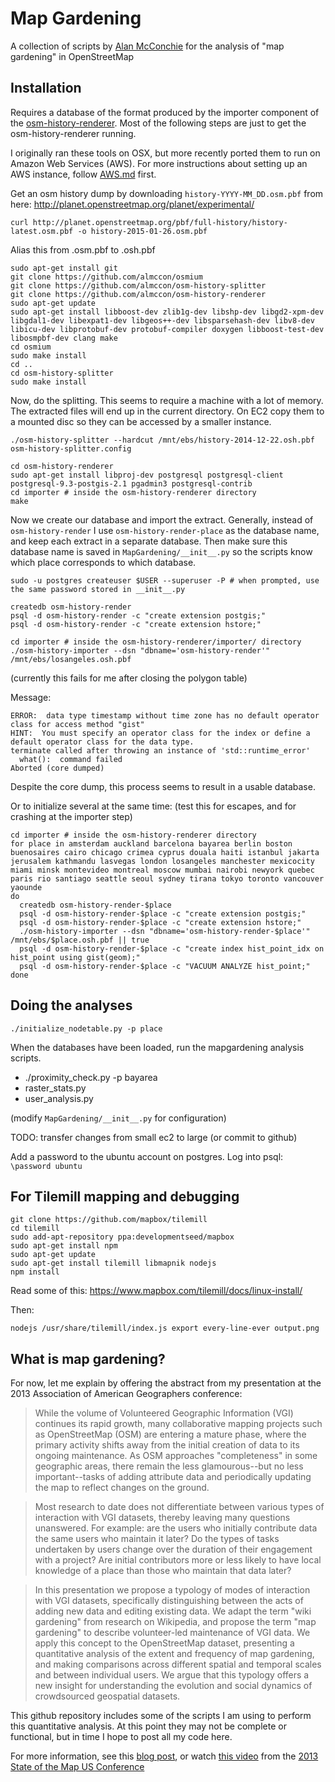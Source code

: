 Map Gardening
=========

A collection of scripts by [Alan McConchie](https://github.com/almccon) for the analysis of "map gardening" in OpenStreetMap

Installation
----

Requires a database of the format produced by the importer component of the [osm-history-renderer](https://github.com/MaZderMind/osm-history-renderer). Most of the following steps are just to get the osm-history-renderer running.

I originally ran these tools on OSX, but more recently ported them to run on Amazon Web Services (AWS). For more instructions about setting up an AWS instance, follow [AWS.md](AWS.md) first.

Get an osm history dump by downloading `history-YYYY-MM_DD.osm.pbf` from here: http://planet.openstreetmap.org/planet/experimental/

```
curl http://planet.openstreetmap.org/pbf/full-history/history-latest.osm.pbf -o history-2015-01-26.osm.pbf
```

Alias this from .osm.pbf to .osh.pbf


```
sudo apt-get install git
git clone https://github.com/almccon/osmium
git clone https://github.com/almccon/osm-history-splitter
git clone https://github.com/almccon/osm-history-renderer
sudo apt-get update
sudo apt-get install libboost-dev zlib1g-dev libshp-dev libgd2-xpm-dev libgdal1-dev libexpat1-dev libgeos++-dev libsparsehash-dev libv8-dev libicu-dev libprotobuf-dev protobuf-compiler doxygen libboost-test-dev libosmpbf-dev clang make
cd osmium
sudo make install
cd ..
cd osm-history-splitter
sudo make install
```

Now, do the splitting. This seems to require a machine with a lot of memory. The extracted files will end up in the current directory. On EC2 copy them to a mounted disc so they can be accessed by a smaller instance.

```
./osm-history-splitter --hardcut /mnt/ebs/history-2014-12-22.osh.pbf osm-history-splitter.config
```

```
cd osm-history-renderer
sudo apt-get install libproj-dev postgresql postgresql-client postgresql-9.3-postgis-2.1 pgadmin3 postgresql-contrib
cd importer # inside the osm-history-renderer directory
make
```

Now we create our database and import the extract. Generally, instead of `osm-history-render` I use `osm-history-render-place` as the database name, and keep each extract in a separate database. Then make sure this database name is saved in `MapGardening/__init__.py` so the scripts know which place corresponds to which database.

```
sudo -u postgres createuser $USER --superuser -P # when prompted, use the same password stored in __init__.py

createdb osm-history-render
psql -d osm-history-render -c "create extension postgis;"
psql -d osm-history-render -c "create extension hstore;"

cd importer # inside the osm-history-renderer/importer/ directory
./osm-history-importer --dsn "dbname='osm-history-render'" /mnt/ebs/losangeles.osh.pbf
```

(currently this fails for me after closing the polygon table)

Message:

```
ERROR:  data type timestamp without time zone has no default operator class for access method "gist"
HINT:  You must specify an operator class for the index or define a default operator class for the data type.
terminate called after throwing an instance of 'std::runtime_error'
  what():  command failed
Aborted (core dumped)
```

Despite the core dump, this process seems to result in a usable database.

Or to initialize several at the same time: (test this for escapes, and for crashing at the importer step)

```
cd importer # inside the osm-history-renderer directory
for place in amsterdam auckland barcelona bayarea berlin boston buenosaires cairo chicago crimea cyprus douala haiti istanbul jakarta jerusalem kathmandu lasvegas london losangeles manchester mexicocity miami minsk montevideo montreal moscow mumbai nairobi newyork quebec paris rio santiago seattle seoul sydney tirana tokyo toronto vancouver yaounde
do
  createdb osm-history-render-$place
  psql -d osm-history-render-$place -c "create extension postgis;"
  psql -d osm-history-render-$place -c "create extension hstore;"
  ./osm-history-importer --dsn "dbname='osm-history-render-$place'" /mnt/ebs/$place.osh.pbf || true
  psql -d osm-history-render-$place -c "create index hist_point_idx on hist_point using gist(geom);"
  psql -d osm-history-render-$place -c "VACUUM ANALYZE hist_point;"
done
```

Doing the analyses
----

```
./initialize_nodetable.py -p place
```


When the databases have been loaded, run the mapgardening analysis scripts. 

 * ./proximity_check.py -p bayarea
 * raster_stats.py
 * user_analysis.py

(modify `MapGardening/__init__.py` for configuration)

TODO: transfer changes from small ec2 to large (or commit to github)

Add a password to the ubuntu account on postgres. Log into psql: `\password ubuntu`



For Tilemill mapping and debugging
----

```
git clone https://github.com/mapbox/tilemill
cd tilemill
sudo add-apt-repository ppa:developmentseed/mapbox
sudo apt-get install npm
sudo apt-get update
sudo apt-get install tilemill libmapnik nodejs
npm install
```

Read some of this:
https://www.mapbox.com/tilemill/docs/linux-install/

Then:

```
nodejs /usr/share/tilemill/index.js export every-line-ever output.png

```


What is map gardening? 
----

For now, let me explain by offering the abstract from my presentation at the 2013 Association of American Geographers conference:

> While the volume of Volunteered Geographic Information (VGI) continues its rapid growth, many collaborative mapping projects such as OpenStreetMap (OSM) are entering a mature phase, where the primary activity shifts away from the initial creation of data to its ongoing maintenance. As OSM approaches "completeness" in some geographic areas, there remain the less glamourous--but no less important--tasks of adding attribute data and periodically updating the map to reflect changes on the ground.

> Most research to date does not differentiate between various types of interaction with VGI datasets, thereby leaving many questions unanswered. For example: are the users who initially contribute data the same users who maintain it later? Do the types of tasks undertaken by users change over the duration of their engagement with a project? Are initial contributors more or less likely to have local knowledge of a place than those who maintain that data later?

> In this presentation we propose a typology of modes of interaction with VGI datasets, specifically distinguishing between the acts of adding new data and editing existing data. We adapt the term "wiki gardening" from research on Wikipedia, and propose the term "map gardening" to describe volunteer-led maintenance of VGI data. We apply this concept to the OpenStreetMap dataset, presenting a quantitative analysis of the extent and frequency of map gardening, and making comparisons across different spatial and temporal scales and between individual users. We argue that this typology offers a new insight for understanding the evolution and social dynamics of crowdsourced geospatial datasets.

This github repository includes some of the scripts I am using to perform this quantitative analysis. At this point they may not be complete or functional, but in time I hope to post all my code here.

For more information, see this [blog post](http://mappingmashups.net/2013/05/25/introducing-map-gardening/), or watch [this video](http://vimeopro.com/openstreetmapus/state-of-the-map-us-2013/video/68097490) from the [2013 State of the Map US Conference](http://stateofthemap.us/)
